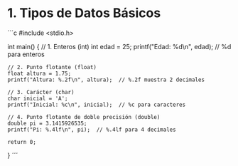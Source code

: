 # 1. Tipos de Datos Básicos
´´´c
#include <stdio.h>

int main() {
    // 1. Enteros (int)
    int edad = 25;
    printf("Edad: %d\n", edad);  // %d para enteros

    // 2. Punto flotante (float)
    float altura = 1.75;
    printf("Altura: %.2f\n", altura);  // %.2f muestra 2 decimales

    // 3. Carácter (char)
    char inicial = 'A';
    printf("Inicial: %c\n", inicial);  // %c para caracteres

    // 4. Punto flotante de doble precisión (double)
    double pi = 3.1415926535;
    printf("Pi: %.4lf\n", pi);  // %.4lf para 4 decimales

    return 0;
}
´´´


